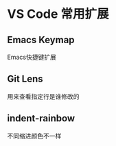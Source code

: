 # VS Code 常用扩展

## Emacs Keymap

Emacs快捷键扩展

## Git Lens

用来查看指定行是谁修改的

## indent-rainbow

不同缩进颜色不一样